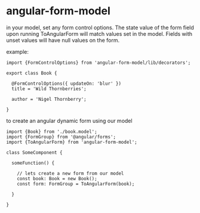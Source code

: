 # angular-form-model

in your model, set any form control options. The state value of the form field upon running
ToAngularForm will match values set in the model. Fields with unset values will have null values
on the form.

example:

```
import {FormControlOptions} from 'angular-form-model/lib/decorators';

export class Book {

  @FormControlOptions({ updateOn: 'blur' })
  title = 'Wild Thornberries';

  author = 'Nigel Thornberry';

}
```

to create an angular dynamic form using our model

```
import {Book} from './book.model';
import {FormGroup} from '@angular/forms';
import {ToAngularForm} from 'angular-form-model';

class SomeComponent {

  someFunction() {

    // lets create a new form from our model
    const book: Book = new Book();
    const form: FormGroup = ToAngularForm(book);

  }

}
```
